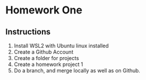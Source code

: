 # Homework One
## Instructions
1. Install WSL2 with Ubuntu linux installed
2. Create a Github Account
3. Create a folder for projects
4. Create a homework project 1
5. Do a branch, and merge locally as well as on Github.
